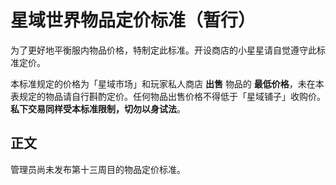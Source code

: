 # 星域世界物品定价标准（暂行）

为了更好地平衡服内物品价格，特制定此标准。开设商店的小星星请自觉遵守此标准定价。

本标准规定的价格为「星域市场」和玩家私人商店 **出售** 物品的 **最低价格**，未在本表规定的物品请自行斟酌定价。任何物品出售价格不得低于「星域铺子」收购价。**私下交易同样受本标准限制，切勿以身试法**。

## 正文

管理员尚未发布第十三周目的物品定价标准。
